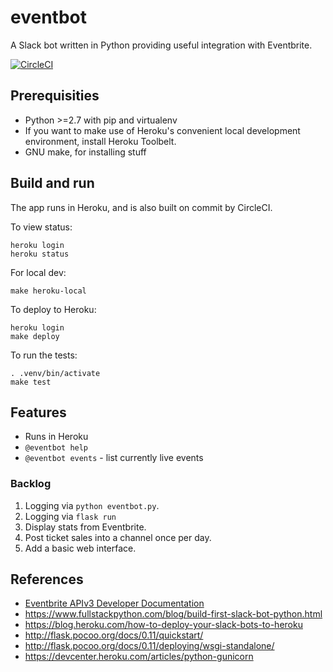 eventbot
========

A Slack bot written in Python providing useful integration with Eventbrite.

[![CircleCI](https://circleci.com/gh/duffj/eventbot.svg?style=svg)](https://circleci.com/gh/duffj/eventbot)


Prerequisities
--------------

* Python >=2.7 with pip and virtualenv
* If you want to make use of Heroku's convenient local development environment, install Heroku Toolbelt.
* GNU make, for installing stuff


Build and run
-------------

The app runs in Heroku, and is also built on commit by CircleCI.

To view status:

    heroku login
    heroku status

For local dev:

    make heroku-local

To deploy to Heroku:

    heroku login
    make deploy

To run the tests:

    . .venv/bin/activate
    make test


Features
--------

* Runs in Heroku
* `@eventbot help`
* `@eventbot events` - list currently live events

### Backlog

1. Logging via `python eventbot.py`.
1. Logging via `flask run`
1. Display stats from Eventbrite.
1. Post ticket sales into a channel once per day.
1. Add a basic web interface.


References
----------

* [Eventbrite APIv3 Developer Documentation](https://www.eventbrite.com/developer/v3/)
* https://www.fullstackpython.com/blog/build-first-slack-bot-python.html
* https://blog.heroku.com/how-to-deploy-your-slack-bots-to-heroku
* http://flask.pocoo.org/docs/0.11/quickstart/
* http://flask.pocoo.org/docs/0.11/deploying/wsgi-standalone/
* https://devcenter.heroku.com/articles/python-gunicorn
